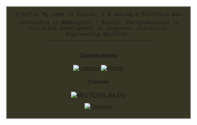 #
<div align=center style="border: 2px solid gray; padding: 10px; background-color: #373625"> ✌️ <span style="font-family: monospace">Hello! My name is Silvio, I'm making a FullStack Dev internship in NBWDigital - Brazil. Postgraduation in FullStack Development in progress, Electrical Engineering Bachelor.</span>

<div>----------------------------------------------</div>

### Connections

[![LinkedIn](https://img.shields.io/badge/LinkedIn-000?style=for-the-badge&logo=linkedin&logoColor=0E76A8)](https://www.linkedin.com/in/silvio-franco-496145275/)
[![GitHub](https://img.shields.io/badge/github-%23121011.svg?style=for-the-badge&logo=github&logoColor=white)](https://github.com/silvioafdev?tab=repositories)

#### Courses

[![MEU PERFIL NA DIO](https://camo.githubusercontent.com/5ab7a221b534e8c6760bed4666dc9ac930f63b9e2eeda14923af266b49543d27/68747470733a2f2f696d672e736869656c64732e696f2f62616467652f2d4d657525323050657266696c2532306e6125323044494f2d3330413344433f7374796c653d666f722d7468652d6261646765?style=for-the-badge)](https://web.dio.me/users/silvioafranco?tab=skills)

[![Coursera](https://img.shields.io/badge/Coursera-%230056D2.svg?style=for-the-badge&logo=Coursera&logoColor=white)](https://www.coursera.org/account/accomplishments/verify/T4CW8G4CWPSF)




<!--
**silvioafdev/silvioafdev** is a ✨ _special_ ✨ repository because its `README.md` (this file) appears on your GitHub profile.

Here are some ideas to get you started:

- 🔭 I’m currently working on ...
- 🌱 I’m currently learning ...
- 👯 I’m looking to collaborate on ...
- 🤔 I’m looking for help with ...
- 💬 Ask me about ...
- 📫 How to reach me: ...
- 😄 Pronouns: ...
- ⚡ Fun fact: ...
-->
